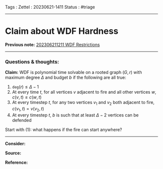
Tags :
Zettel :  20230621-1411
Status : #triage 

-----

# Claim about WDF Hardness

**Previous note:** [202306211211 WDF Restrictions](202306211211%20WDF%20Restrictions.md)

-----

### Questions & thoughts:

**Claim:** WDF is polynomial time solvable on a rooted graph $(G, r)$ with maximum degree $\Delta$ and budget $b$ if the following are all true:
1. $\texttt{deg}(r)\leq\Delta-1$
2. At every time $t$, for all vertices $v$ adjacent to fire and all other vertices $w$, $c(v, t)\leq c(w, t)$
3. At every timestep $t$, for any two vertices $v_1$ and $v_2$ both adjacent to fire, $c(v_1, t)=v(v_2, t)$
4. At every timestep $t$, $b$ is such that at least $\Delta-2$ vertices can be defended 

Start with (1): what happens if the fire can start anywhere?


-----
 
**Consider:**


**Source:** 


**Reference:** 
